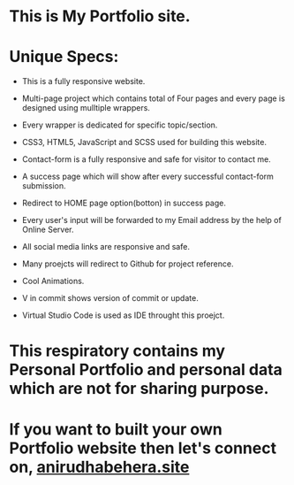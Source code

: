 # This is My Portfolio site.

# Unique Specs: 
* This is a fully responsive website.
* Multi-page project which contains total of Four pages and every page is designed using mulltiple wrappers.
* Every wrapper is dedicated for specific topic/section.
* CSS3, HTML5, JavaScript and SCSS used for building this website.
* Contact-form is a fully responsive and safe for visitor to contact me.
* A success page which will show after every successful contact-form submission.
* Redirect to HOME page option(botton) in success page.
* Every user's input will be forwarded to my Email address by the help of Online Server.
* All social media links are responsive and safe.
* Many proejcts will redirect to Github for project reference.
* Cool Animations.

* V in commit shows version of commit or update.

* Virtual Studio Code is used as IDE throught this proejct.

# This respiratory contains my Personal Portfolio and personal data which are not for sharing purpose.
# If you want to built your own Portfolio website then let's connect on, [anirudhabehera.site](https://anirudhabehera.site/)
